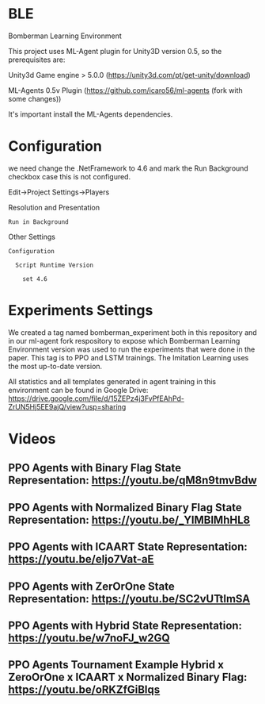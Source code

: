# BLE
Bomberman Learning Environment

This project uses ML-Agent plugin for Unity3D version 0.5, so the prerequisites are:

Unity3d Game engine > 5.0.0 (https://unity3d.com/pt/get-unity/download)

ML-Agents 0.5v Plugin (https://github.com/icaro56/ml-agents   (fork with some changes))

It's important install the ML-Agents dependencies.

# Configuration
we need change the .NetFramework to 4.6 and mark the Run Background checkbox case this is not configured.

Edit->Project Settings->Players

  Resolution and Presentation
  
    Run in Background
  
  Other Settings
  
    Configuration
    
      Script Runtime Version
      
        set 4.6
        
# Experiments Settings

We created a tag named bomberman_experiment both in this repository and in our ml-agent fork respository to expose which Bomberman Learning Environment version was used to run the experiments that were done in the paper. This tag is to PPO and LSTM trainings. The Imitation Learning uses the most up-to-date version.

All statistics and all templates generated in agent training in this environment can be found in Google Drive: https://drive.google.com/file/d/15ZEPz4j3FvPfEAhPd-ZrUN5Hj5EE9ajQ/view?usp=sharing

# Videos
## PPO Agents with Binary Flag State Representation: https://youtu.be/qM8n9tmvBdw
## PPO Agents with Normalized Binary Flag State Representation: https://youtu.be/_YlMBlMhHL8
## PPO Agents with ICAART State Representation: https://youtu.be/eIjo7Vat-aE
## PPO Agents with ZerOrOne State Representation: https://youtu.be/SC2vUTtlmSA
## PPO Agents with Hybrid State Representation: https://youtu.be/w7noFJ_w2GQ

## PPO Agents Tournament Example Hybrid x ZeroOrOne x ICAART x Normalized Binary Flag: https://youtu.be/oRKZfGiBlqs

